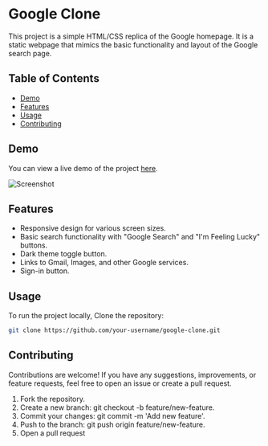 # Google Clone

This project is a simple HTML/CSS replica of the Google homepage. It is a static webpage that mimics the basic functionality and layout of the Google search page.

## Table of Contents

- [Demo](#demo)
- [Features](#features)
- [Usage](#usage)
- [Contributing](#contributing)

## Demo

You can view a live demo of the project [here](#).

![Screenshot](#) 

## Features
- Responsive design for various screen sizes.
- Basic search functionality with "Google Search" and "I'm Feeling Lucky" buttons.
- Dark theme toggle button.
- Links to Gmail, Images, and other Google services.
- Sign-in button.

## Usage
To run the project locally, Clone the repository:

   ```bash
   git clone https://github.com/your-username/google-clone.git
   ```

## Contributing
Contributions are welcome! If you have any suggestions, improvements, or feature requests, feel free to open an issue or create a pull request.
1. Fork the repository.
2. Create a new branch: git checkout -b feature/new-feature.
3. Commit your changes: git commit -m 'Add new feature'.
4. Push to the branch: git push origin feature/new-feature.
5. Open a pull request
